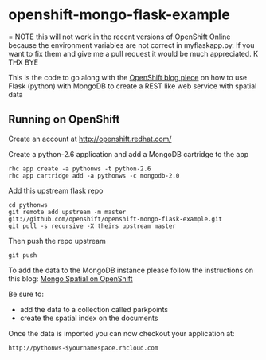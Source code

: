 openshift-mongo-flask-example
=============================

= NOTE this will not work in the recent versions of OpenShift Online because the environment variables are not correct in myflaskapp.py. If you want to fix them and give me a pull request it would be much appreciated. K THX BYE

This is the code to go along with the [OpenShift blog piece](https://openshift.redhat.com/community/blogs/rest-web-services-with-python-mongodb-and-spatial-data-in-the-cloud) on how to use Flask (python) with MongoDB to create a REST like web service with spatial data

Running on OpenShift
----------------------------

Create an account at http://openshift.redhat.com/

Create a python-2.6 application and add a MongoDB cartridge to the app

    rhc app create -a pythonws -t python-2.6
    rhc app cartridge add -a pythonws -c mongodb-2.0

Add this upstream flask repo


    cd pythonws
    git remote add upstream -m master git://github.com/openshift/openshift-mongo-flask-example.git
    git pull -s recursive -X theirs upstream master
    
Then push the repo upstream

    git push
    
To add the data to the MongoDB instance please follow the instructions on this blog:
[Mongo Spatial on OpenShift](https://openshift.redhat.com/community/blogs/spatial-mongodb-in-openshift-be-the-next-foursquare-part-1)

Be sure to:

- add the data to a collection called parkpoints
- create the spatial index on the documents

Once the data is imported you can now checkout your application at:

    http://pythonws-$yournamespace.rhcloud.com
    
    

